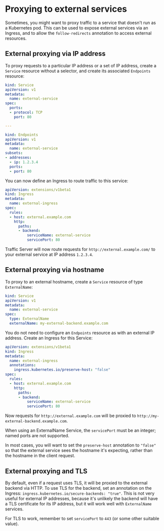 # Proxying to external services

Sometimes, you might want to proxy traffic to a service that doesn't run as a
Kubernetes pod.  This can be used to expose external services via an Ingress,
and to allow the `follow-redirects` annotation to access external resources.

## External proxying via IP address

To proxy requests to a particular IP address or a set of IP address, create a
`Service` resource without a selector, and create its associated `Endpoints`
resource:

```yaml
kind: Service
apiVersion: v1
metadata:
  name: external-service
spec:
  ports:
  - protocol: TCP
    port: 80

---

kind: Endpoints
apiVersion: v1
metadata:
  name: external-service
subsets:
- addresses:
  - ip: 1.2.3.4
  ports:
  - port: 80
```

You can now define an Ingress to route traffic to this service:

```yaml
apiVersion: extensions/v1beta1
kind: Ingress
metadata:
  name: external-ingress
spec:
  rules:
  - host: external.example.com
    http:
      paths:
      - backend:
          serviceName: external-service
          servicePort: 80
```

Traffic Server will now route requests for `http://external.example.com/` to your
external service at IP address `1.2.3.4`.

## External proxying via hostname

To proxy to an external hostname, create a `Service` resource of type
`ExternalName`:

```yaml
kind: Service
apiVersion: v1
metadata:
  name: external-service
spec:
  type: ExternalName
  externalName: my-external-backend.example.com
```

You do not need to configure an `Endpoints` resource as with an external IP
address.  Create an Ingress for this Service:

```yaml
apiVersion: extensions/v1beta1
kind: Ingress
metadata:
  name: external-ingress
  annotations:
    ingress.kubernetes.io/preserve-host: "false"
spec:
  rules:
  - host: external.example.com
    http:
      paths:
      - backend:
          serviceName: external-service
          servicePort: 80
```

Now requests for `http://external.example.com` will be proxied to
`http://my-external-backend.example.com`.

When using an ExternalName Service, the `servicePort` must be an integer;
named ports are not supported.

In most cases, you will want to set the `preserve-host` annotation to `"false"`
so that the external service sees the hostname it's expecting, rather than the
hostname in the client request.

## External proxying and TLS

By default, even if a request uses TLS, it will be proxied to the external
backend via HTTP.  To use TLS for the backend, set an annotation on the Ingress:
`ingress.kubernetes.io/secure-backends: "true"`.  This is not very useful for
external IP addresses, because it's unlikely the backend will have a TLS
certificate for its IP address, but it will work well with `ExternalName`
services.

For TLS to work, remember to set `servicePort` to `443` (or some other suitable
value).


